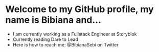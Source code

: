 # Welcome to my GitHub profile, my name is Bibiana and...

- I am currently working as a Fullstack Engineer at Storyblok
- Currently reading Dare to Lead
- Here is how to reach me: @BibianaSebi on Twitter


